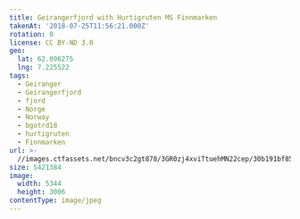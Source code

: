 ```yaml
---
title: Geirangerfjord with Hurtigruten MS Finnmarken
takenAt: '2018-07-25T11:56:21.000Z'
rotation: 0
license: CC BY-ND 3.0
geo:
  lat: 62.096275
  lng: 7.225522
tags:
  - Geiranger
  - Geirangerfjord
  - fjord
  - Norge
  - Norway
  - bgotrd18
  - hurtigruten
  - Finnmarken
url: >-
  //images.ctfassets.net/bncv3c2gt878/3GR0zj4xviTtuehMN22cep/30b191bf85fc5ff60a76027c725c5b86/geirangerfjord-with-hurtigruten-ms-finnmarken_43142074334_o
size: 5421384
image:
  width: 5344
  height: 3006
contentType: image/jpeg
---
```


